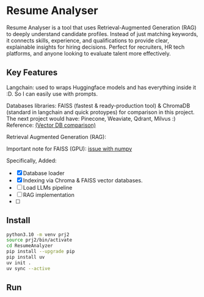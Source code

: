 # Resume Analyser

Resume Analyser is a tool that uses Retrieval-Augmented Generation (RAG) to deeply understand candidate profiles. Instead of just matching keywords, it connects skills, experience, and qualifications to provide clear, explainable insights for hiring decisions. Perfect for recruiters, HR tech platforms, and anyone looking to evaluate talent more effectively.

## Key Features

Langchain: used to wraps Huggingface models and has everything inside it :D. So I can easily use with prompts.

Databases libraries: FAISS (fastest & ready-production tool) & ChromaDB (standard in langchain and quick protoypes) for comparison in this project. The next project would have: Pinecone, Weaviate, Qdrant, Milvus :) Reference: [(Vector DB comparison)](https://medium.com/tech-ai-made-easy/vector-database-comparison-pinecone-vs-weaviate-vs-qdrant-vs-faiss-vs-milvus-vs-chroma-2025-15bf152f891d)

Retrieval Augmented Generation (RAG):

Important note for FAISS (GPU): [issue with numpy](https://github.com/facebookresearch/faiss/issues/3526)

Specifically, Added:

- [X] Database loader
- [X] Indexing via Chroma & FAISS vector databases.
- [ ] Load LLMs pipeline
- [ ] RAG implementation
- [ ] 

## Install

```bash
python3.10 -m venv prj2
source prj2/bin/activate
cd ResumeAnalyzer
pip install --upgrade pip
pip install uv
uv init . 
uv sync --active
```

## Run

